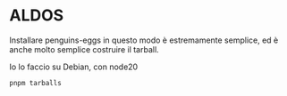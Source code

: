 # ALDOS

Installare penguins-eggs in questo modo è estremamente semplice, ed è anche molto semplice costruire il tarball.

Io lo faccio su Debian, con node20

```
pnpm tarballs
```
